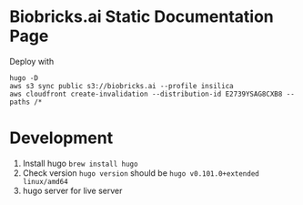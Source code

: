 # Biobricks.ai Static Documentation Page

Deploy with

```
hugo -D
aws s3 sync public s3://biobricks.ai --profile insilica
aws cloudfront create-invalidation --distribution-id E2739YSAG8CXB8 --paths /*
```

# Development

1. Install hugo `brew install hugo`
2. Check version `hugo version` should be `hugo v0.101.0+extended linux/amd64`
3. hugo server for live server